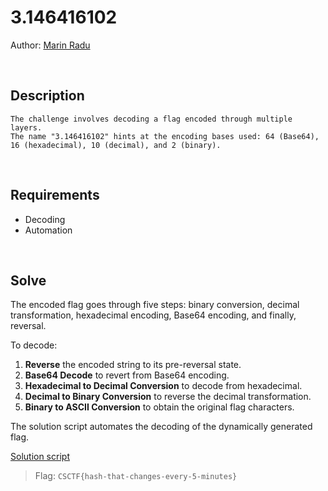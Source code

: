 # 3.146416102
Author: [Marin Radu](https://github.com/ChronosPK)

<br>

## Description
```
The challenge involves decoding a flag encoded through multiple layers.
The name "3.146416102" hints at the encoding bases used: 64 (Base64), 16 (hexadecimal), 10 (decimal), and 2 (binary).
```

<br>

## Requirements
- Decoding
- Automation

<br>

## Solve
The encoded flag goes through five steps: binary conversion, decimal transformation, hexadecimal encoding, Base64 encoding, and finally, reversal. 

To decode:

1. **Reverse** the encoded string to its pre-reversal state.
2. **Base64 Decode** to revert from Base64 encoding.
3. **Hexadecimal to Decimal Conversion** to decode from hexadecimal.
4. **Decimal to Binary Conversion** to reverse the decimal transformation.
5. **Binary to ASCII Conversion** to obtain the original flag characters.

The solution script automates the decoding of the dynamically generated flag.

[Solution script](./solve/solve.py)

> Flag: `CSCTF{hash-that-changes-every-5-minutes}`

